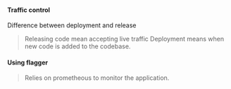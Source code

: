 #### Traffic control

Difference between deployment and release

> Releasing code mean accepting live traffic
> Deployment means when new code is added to the codebase.
>

#### Using flagger

> Relies on prometheous to monitor the application.


